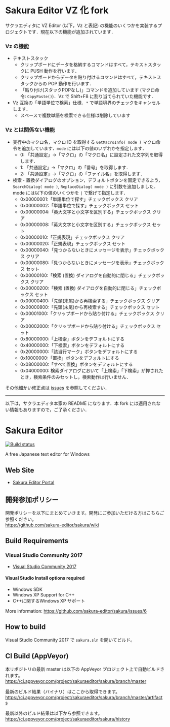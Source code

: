 # Sakura Editor VZ 化 fork

サクラエディタに VZ Editor (以下，Vz と表記) の機能のいくつかを実装するプロジェクトです．現在以下の機能が追加されています．

### Vz の機能

- テキストスタック
    - クリップボードにデータを格納するコマンドはすべて，テキストスタックに PUSH 動作を行います．
    - クリップボードからデータを貼り付けるコマンドはすべて，テキストスタックからの POP 動作を行います．
    - 「貼り付け(スタックPOPなし)」コマンドを追加しています (マクロ命令: `CopyPaste()`)．Vz で Shift+F8 に割り当てられていた機能です．
- Vz 互換の「単語単位で検索」仕様．`*` で単語境界のチェックをキャンセルします．
    - スペースで複数単語を検索できる仕様は削除しています

### Vz とは関係ない機能

- 実行中のマクロ名，マクロ ID を取得する `GetMacroInfo( mode )` マクロ命令を追加しています．`mode` には以下の値のいずれかを指定します．
    - 0: 「共通設定」→「マクロ」の「マクロ名」に設定された文字列を取得します．
    - 1: 「共通設定」→「マクロ」の「番号」を取得します．
    - 2: 「共通設定」→「マクロ」の「ファイル名」を取得します．
- 検索・置換ダイアログのオプション，デフォルトボタンを固定できるよう，`SearchDialog( mode )`, `ReplaceDialog( mode )` に引数を追加しました．mode には以下の値のいくつかを `|` で繋げて指定します．
    - 0x00000001:「単語単位で探す」チェックボックス クリア
    - 0x00000002:「単語単位で探す」チェックボックス セット
    - 0x00000004:「英大文字と小文字を区別する」チェックボックス クリア
    - 0x00000008:「英大文字と小文字を区別する」チェックボックス セット
    - 0x00000010:「正規表現」チェックボックス クリア
    - 0x00000020:「正規表現」チェックボックス セット
    - 0x00000040:「見つからないときにメッセージを表示」チェックボックス クリア
    - 0x00000080:「見つからないときにメッセージを表示」チェックボックス セット
    - 0x00000100:「検索 (置換) ダイアログを自動的に閉じる」チェックボックス クリア
    - 0x00000200:「検索 (置換) ダイアログを自動的に閉じる」チェックボックス セット
    - 0x00000400:「先頭(末尾)から再検索する」チェックボックス クリア
    - 0x00000800:「先頭(末尾)から再検索する」チェックボックス セット
    - 0x00001000:「クリップボードから貼り付ける」チェックボックス クリア
    - 0x00002000:「クリップボードから貼り付ける」チェックボックス セット
    - 0x80000000:「上検索」ボタンをデフォルトにする
    - 0x40000000:「下検索」ボタンをデフォルトにする
    - 0x20000000:「該当行マーク」ボタンをデフォルトにする
    - 0x10000000:「置換」ボタンをデフォルトにする
    - 0x08000000:「すべて置換」ボタンをデフォルトにする
    - 0x04000000: 検索ダイアログにおいて「上検索」「下検索」が押されたとき，検索条件のみセットし，検索動作は行いません．

その他細かい修正点は [issues](https://github.com/yoshinrt/sakura/issues?utf8=%E2%9C%93&q=is%3Aissue+is%3Aclosed+-label%3Awontfix) を参照してください．

----
以下は，サクラエディタ本家の README になります．本 fork には適用されない情報もありますので，ご了承ください．

# Sakura Editor
[![Build status](https://ci.appveyor.com/api/projects/status/xlsp22h1q91mh96j/branch/master?svg=true)](https://ci.appveyor.com/project/sakuraeditor/sakura/branch/master)

A free Japanese text editor for Windows

## Web Site
- [Sakura Editor Portal](https://sakura-editor.github.io/)

## 開発参加ポリシー
開発ポリシーを以下にまとめていきます。開発にご参加いただける方はこちらご参照ください。  
https://github.com/sakura-editor/sakura/wiki

## Build Requirements
### Visual Studio Community 2017
- [Visual Studio Community 2017](https://www.visualstudio.com/downloads/)

#### Visual Studio Install options required
- Windows SDK
- Windows XP Support for C++
- C++に関するWindows XP サポート

More information: https://github.com/sakura-editor/sakura/issues/6

## How to build
Visual Studio Community 2017 で `sakura.sln` を開いてビルド。

## CI Build (AppVeyor)
本リポジトリの最新 master は以下の AppVeyor プロジェクト上で自動ビルドされます。  
https://ci.appveyor.com/project/sakuraeditor/sakura/branch/master

最新のビルド結果（バイナリ）はここから取得できます。  
https://ci.appveyor.com/project/sakuraeditor/sakura/branch/master/artifacts

最新以外のビルド結果は以下から参照できます。  
https://ci.appveyor.com/project/sakuraeditor/sakura/history
